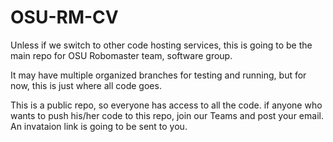 # OSU-RM-CV
Unless if we switch to other code hosting services, this is going to be the main repo for OSU Robomaster team, software group.

It may have multiple organized branches for testing and running, but for now, this is just where all code goes.

This is a public repo, so everyone has access to all the code. if anyone who wants to push his/her code to this repo, join our Teams and post your email. An invataion link is going to be sent to you.
